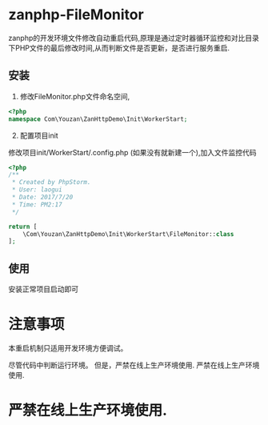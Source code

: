# zanphp-FileMonitor
zanphp的开发环境文件修改自动重启代码,原理是通过定时器循环监控和对比目录下PHP文件的最后修改时间,从而判断文件是否更新，是否进行服务重启.

## 安装
1. 修改FileMonitor.php文件命名空间, 
```php
<?php
namespace Com\Youzan\ZanHttpDemo\Init\WorkerStart;

```
2. 配置项目init

修改项目init/WorkerStart/.config.php (如果没有就新建一个),加入文件监控代码

```php
<?php
/**
 * Created by PhpStorm.
 * User: laogui
 * Date: 2017/7/20
 * Time: PM2:17
 */

return [
    \Com\Youzan\ZanHttpDemo\Init\WorkerStart\FileMonitor::class
];

```

## 使用
安装正常项目启动即可


# 注意事项
本重启机制只适用开发环境方便调试。

尽管代码中判断运行环境。
但是，严禁在线上生产环境使用.
严禁在线上生产环境使用.

# 严禁在线上生产环境使用.